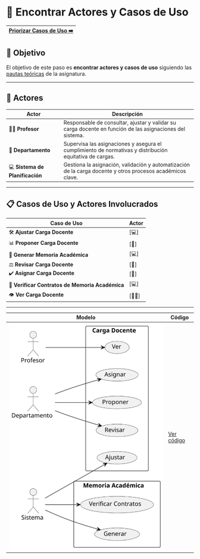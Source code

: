 # 📝 Encontrar Actores y Casos de Uso

[Priorizar Casos de Uso ➡️](PriorizarCasosDeUso.md) |
|--:|

## 🎯 **Objetivo**

El objetivo de este paso es **encontrar actores y casos de uso** siguiendo las [pautas teóricas](https://github.com/mmasias/IdSw1/blob/main/temario/contenidos/CdU.eAyCdU.md#c%C3%B3mo) de la asignatura.

---

## 👥 **Actores**  

| **Actor**                       | **Descripción**                                                                                            |  
|---------------------------------|------------------------------------------------------------------------------------------------------------|  
| 👨‍🏫 **Profesor**                 | Responsable de consultar, ajustar y validar su carga docente en función de las asignaciones del sistema.   |  
| 🏢 **Departamento**             | Supervisa las asignaciones y asegura el cumplimiento de normativas y distribución equitativa de cargas.    |  
| 💻 **Sistema de Planificación** | Gestiona la asignación, validación y automatización de la carga docente y otros procesos académicos clave. |  


---

## 📋 **Casos de Uso y Actores Involucrados**

| **Caso de Uso**                                           | **Actor**                                           |
|-----------------------------------------------------------|---------------------------------------------------------|
| 🛠️ **Ajustar Carga Docente**                              | [💻]                                                     |
| 📊 **Proponer Carga Docente**                             | [🏢]                                                     |
| 📑 **Generar Memoria Académica**                          | [💻]                                                     |
| ⚖️ **Revisar Carga Docente**                              | [🏢]                                                     |
| ✔️ **Asignar Carga Docente**                              | [🏢]                                                     |
| 📜 **Verificar Contratos de Memoria Académica**           | [💻]                                                     |
| 👁 **Ver Carga Docente**                                   | [👨‍🏫]                                                     |



---

| **Modelo** | **Código** |
|--------------|--------------------|
| ![Modelo](/images/modelosUML/CdU/EncontrarCasos.svg) | [Ver código](/modelosUML/CdU/encontrarCasos.puml) |

